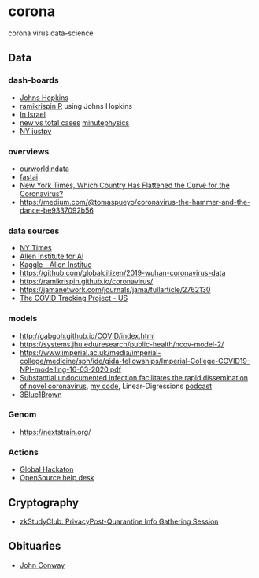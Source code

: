 # corona
corona virus data-science

## Data
### dash-boards
* [Johns Hopkins](https://coronavirus.jhu.edu/map.html)
* [ramikrispin R](https://ramikrispin.github.io/coronavirus_dashboard/#summary) using Johns Hopkins
* [In Israel](https://covid19data.co.il/)
* [new vs total cases](https://aatishb.com/covidtrends/) [minutephysics](https://youtu.be/54XLXg4fYsc)
* [NY justpy](http://justpy.org/state/ny)

### overviews
* [ourworldindata](https://ourworldindata.org/coronavirus)
* [fastai](https://www.fast.ai/2020/03/09/coronavirus/?utm_campaign=NLP%20News&utm_medium=email&utm_source=Revue%20newsletter)
* [New York Times, Which Country Has Flattened the Curve for the Coronavirus?](https://www.nytimes.com/interactive/2020/03/19/world/coronavirus-flatten-the-curve-countries.html?action=click&module=Top%20Stories&pgtype=Homepage#)
* https://medium.com/@tomaspueyo/coronavirus-the-hammer-and-the-dance-be9337092b56

### data sources
* [NY Times](https://github.com/nytimes/covid-19-data)
* [Allen Institute for AI](https://pages.semanticscholar.org/coronavirus-research)
* [Kaggle - Allen Institue](https://www.kaggle.com/allen-institute-for-ai/CORD-19-research-challenge)
* https://github.com/globalcitizen/2019-wuhan-coronavirus-data
* https://ramikrispin.github.io/coronavirus/
* https://jamanetwork.com/journals/jama/fullarticle/2762130
* [The COVID Tracking Project - US](https://covidtracking.com/)

### models
* http://gabgoh.github.io/COVID/index.html
* https://systems.jhu.edu/research/public-health/ncov-model-2/
* https://www.imperial.ac.uk/media/imperial-college/medicine/sph/ide/gida-fellowships/Imperial-College-COVID19-NPI-modelling-16-03-2020.pdf
* [Substantial undocumented infection facilitates the rapid dissemination of novel coronavirus](https://science.sciencemag.org/content/early/2020/03/13/science.abb3221),
 [my code](https://github.com/udibr/COVID-19),
 Linear-Digressions [podcast](http://lineardigressions.com/episodes/2020/3/22/understanding-covid-19-transmission-what-the-data-suggests-about-how-the-disease-spreads)
* [3Blue1Brown](https://youtu.be/gxAaO2rsdIs)
### Genom
* https://nextstrain.org/

### Actions
* [Global Hackaton](https://covid-global-hackathon.devpost.com/)
* [OpenSource help desk](https://covid-oss-help.org/)

## Cryptography
* [zkStudyClub: PrivacyPost-Quarantine Info Gathering Session
](https://www.youtube.com/watch?v=J5jZh-Tugog)

## Obituaries
* [John Conway](http://udibr.github.io/wasm-game-of-life/index.html)
